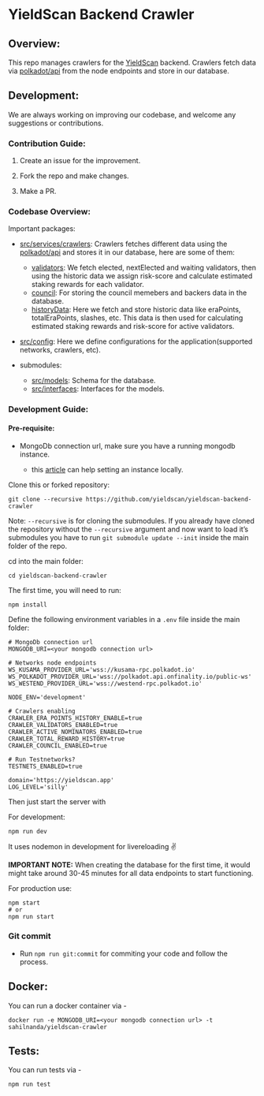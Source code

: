 # YieldScan Backend Crawler

## Overview:

This repo manages crawlers for the [YieldScan](https://yieldscan.app) backend. Crawlers fetch data via [polkadot/api](https://github.com/polkadot-js/api) from the node endpoints and store in our database.

## Development:

We are always working on improving our codebase, and welcome any suggestions or contributions.

### Contribution Guide:

1. Create an issue for the improvement.

2. Fork the repo and make changes.

3. Make a PR.

### Codebase Overview:

Important packages:

- [src/services/crawlers](https://github.com/yieldscan/yieldscan-backend-crawler/tree/master/src/services/crawlers): Crawlers fetches different data using the [polkadot/api](https://github.com/polkadot-js/api) and stores it in our database, here are some of them:

  - [validators](https://github.com/yieldscan/yieldscan-backend-crawler/blob/master/src/services/crawlers/validators.ts): We fetch elected, nextElected and waiting validators, then using the historic data we assign risk-score and calculate estimated staking rewards for each validator.
  - [council](https://github.com/yieldscan/yieldscan-backend-crawler/blob/master/src/services/crawlers/council.ts): For storing the council memebers and backers data in the database.
  - [historyData](https://github.com/yieldscan/yieldscan-backend-crawler/blob/master/src/services/crawlers/historyData.ts): Here we fetch and store historic data like eraPoints, totalEraPoints, slashes, etc. This data is then used for calculating estimated staking rewards and risk-score for active validators.

- [src/config](https://github.com/yieldscan/yieldscan-backend-crawler/tree/master/src/config): Here we define configurations for the application(supported networks, crawlers, etc).

- submodules:
  - [src/models](https://github.com/yieldscan/ys-models): Schema for the database.
  - [src/interfaces](https://github.com/yieldscan/ys-interfaces): Interfaces for the models.

### Development Guide:

#### Pre-requisite:

- MongoDb connection url, make sure you have a running mongodb instance.

  - this [article](https://zellwk.com/blog/local-mongodb/#:~:text=To%20connect%20to%20your%20local,databases%20in%20your%20local%20MongoDB.) can help setting an instance locally.

Clone this or forked repository:

```
git clone --recursive https://github.com/yieldscan/yieldscan-backend-crawler
```

Note: `--recursive` is for cloning the submodules. If you already have cloned the repository without the `--recursive` argument and now want to load it’s submodules you have to run `git submodule update --init` inside the main folder of the repo.

cd into the main folder:

```
cd yieldscan-backend-crawler
```

The first time, you will need to run:

```
npm install
```

Define the following environment variables in a `.env` file inside the main folder:

```
# MongoDb connection url
MONGODB_URI=<your mongodb connection url>

# Networks node endpoints
WS_KUSAMA_PROVIDER_URL='wss://kusama-rpc.polkadot.io'
WS_POLKADOT_PROVIDER_URL='wss://polkadot.api.onfinality.io/public-ws'
WS_WESTEND_PROVIDER_URL='wss://westend-rpc.polkadot.io'

NODE_ENV='development'

# Crawlers enabling
CRAWLER_ERA_POINTS_HISTORY_ENABLE=true
CRAWLER_VALIDATORS_ENABLED=true
CRAWLER_ACTIVE_NOMINATORS_ENABLED=true
CRAWLER_TOTAL_REWARD_HISTORY=true
CRAWLER_COUNCIL_ENABLED=true

# Run Testnetworks?
TESTNETS_ENABLED=true

domain='https://yieldscan.app'
LOG_LEVEL='silly'
```

Then just start the server with

For development:

```
npm run dev
```

It uses nodemon in development for livereloading ✌️

**IMPORTANT NOTE:** When creating the database for the first time, it would might take around 30-45 minutes for all data endpoints to start functioning.

For production use:

```
npm start
# or
npm run start
```

### Git commit

- Run `npm run git:commit` for commiting your code and follow the process.

## Docker:

You can run a docker container via -

```
docker run -e MONGODB_URI=<your mongodb connection url> -t sahilnanda/yieldscan-crawler
```

## Tests:

You can run tests via -

```
npm run test
```
